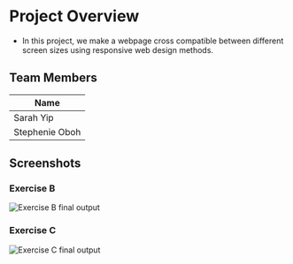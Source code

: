 # Project Overview
- In this project, we make a webpage cross compatible between different screen sizes using responsive web design methods.

## Team Members
|      Name       |
|-----------------|
| Sarah Yip       |
| Stephenie Oboh  |

## Screenshots
### Exercise B
![Exercise B final output](ExerciseB.gif)

### Exercise C
![Exercise C final output](ExerciseC.gif)